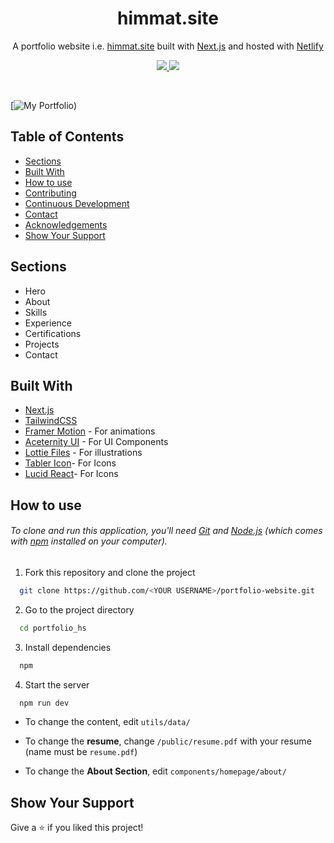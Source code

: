 <h1 align="center">
  himmat.site
</h1>
<p align="center">
  A portfolio website i.e. <a href="https://himmat.site" target="_blank">himmat.site</a> built with <a href="https://nextjs.org/" target="_blank">Next.js</a> and hosted with <a href="https://netlify.com/" target="_blank">Netlify</a>
</p>

<p align="center">
  <a href="https://choosealicense.com/licenses/mit/">
    <img src="https://img.shields.io/badge/License-MIT-brightgreen"/ >
  </a>
  <img src="https://img.shields.io/badge/Version-1.0.0-blue"/ >
</p>

<br>

[![My Portfolio](portfolio_hs/public/image/preview.png))

## Table of Contents

- [Sections](#sections)
- [Built With](#built-with)
- [How to use](#how-to-use)
- [Contributing](#contributing)
- [Continuous Development](#continuous-development)
- [Contact](#contact)
- [Acknowledgements](#acknowledgements)
- [Show Your Support](#show-your-support)

## Sections

- Hero
- About
- Skills
- Experience
- Certifications
- Projects
- Contact

## Built With

- [Next.js](https://nextjs.org/)
- [TailwindCSS](https://tailwindcss.com/)
- [Framer Motion](https://www.framer.com/motion/) - For animations
- [Aceternity UI](https://ui.aceternity.com/) - For UI Components
- [Lottie Files](https://lottiefiles.com/) - For illustrations
- [Tabler Icon](https://tabler.io/icons)- For Icons
- [Lucid React](https://lucide.dev/icons/)- For Icons

## How to use

###### To clone and run this application, you'll need [Git](https://git-scm.com) and [Node.js](https://nodejs.org/en/download/) (which comes with [npm](https://www.npmjs.com/) installed on your computer).

1. Fork this repository and clone the project

```bash
  git clone https://github.com/<YOUR USERNAME>/portfolio-website.git
```

2. Go to the project directory

```bash
  cd portfolio_hs
```

3. Install dependencies

```bash
  npm
```

4. Start the server

```bash
  npm run dev
```

- To change the content, edit `utils/data/`

- To change the **resume**, change `/public/resume.pdf` with your resume (name must be `resume.pdf`)

- To change the **About Section**, edit `components/homepage/about/`



## Show Your Support

Give a ⭐️ if you liked this project!
